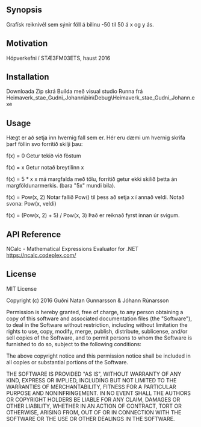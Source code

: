 ## Synopsis

Grafísk reiknivél sem sýnir föll á bilinu -50 til 50 á x og y ás.

## Motivation

Hópverkefni í STÆ3FM03ETS, haust 2016

## Installation

Downloada Zip skrá
Builda með visual studio
Runna frá Heimaverk_stae_Gudni_Johann\bin\Debug\Heimaverk_stae_Gudni_Johann.exe

## Usage

Hægt er að setja inn hvernig fall sem er.
Hér eru dæmi um hvernig skrifa þarf föllin svo forritið skilji þau:

f(x) = 0
Getur tekið við föstum

f(x) = x
Getur notað breytilinn x

f(x) = 5 * x
x má margfalda með tölu, forritið getur ekki skilið þetta án margföldunarmerkis. (bara "5x" mundi bila).

f(x) = Pow(x, 2)
Notar fallið Pow() til þess að setja x í annað veldi. Notað svona: Pow(x, veldi)

f(x) = (Pow(x, 2) + 5) / Pow(x, 3)
Það er reiknað fyrst innan úr svigum.

## API Reference

NCalc - Mathematical Expressions Evaluator for .NET
https://ncalc.codeplex.com/

## License

MIT License

Copyright (c) 2016 Guðni Natan Gunnarsson & Jóhann Rúnarsson

Permission is hereby granted, free of charge, to any person obtaining a copy
of this software and associated documentation files (the "Software"), to deal
in the Software without restriction, including without limitation the rights
to use, copy, modify, merge, publish, distribute, sublicense, and/or sell
copies of the Software, and to permit persons to whom the Software is
furnished to do so, subject to the following conditions:

The above copyright notice and this permission notice shall be included in all
copies or substantial portions of the Software.

THE SOFTWARE IS PROVIDED "AS IS", WITHOUT WARRANTY OF ANY KIND, EXPRESS OR
IMPLIED, INCLUDING BUT NOT LIMITED TO THE WARRANTIES OF MERCHANTABILITY,
FITNESS FOR A PARTICULAR PURPOSE AND NONINFRINGEMENT. IN NO EVENT SHALL THE
AUTHORS OR COPYRIGHT HOLDERS BE LIABLE FOR ANY CLAIM, DAMAGES OR OTHER
LIABILITY, WHETHER IN AN ACTION OF CONTRACT, TORT OR OTHERWISE, ARISING FROM,
OUT OF OR IN CONNECTION WITH THE SOFTWARE OR THE USE OR OTHER DEALINGS IN THE
SOFTWARE.
